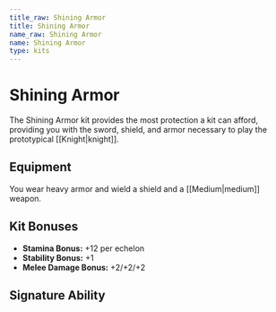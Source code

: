 ```yaml
---
title_raw: Shining Armor
title: Shining Armor
name_raw: Shining Armor
name: Shining Armor
type: kits
---
```


# Shining Armor

The Shining Armor kit provides the most protection a kit can afford, providing you with the sword, shield, and armor necessary to play the prototypical [[Knight|knight]].

## Equipment

You wear heavy armor and wield a shield and a [[Medium|medium]] weapon.

## Kit Bonuses

- **Stamina Bonus:** +12 per echelon
- **Stability Bonus:** +1
- **Melee Damage Bonus:** +2/+2/+2

## Signature Ability
